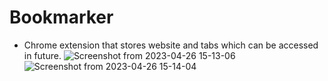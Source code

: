 # Bookmarker
- Chrome extension that stores website and tabs which can be accessed in future.
![Screenshot from 2023-04-26 15-13-06](https://user-images.githubusercontent.com/95877070/234545234-431aef9b-3a73-4e16-9f3c-df98f47749d2.png)
![Screenshot from 2023-04-26 15-14-04](https://user-images.githubusercontent.com/95877070/234545276-5448ec30-e6d3-4867-8ffc-4f03d38703d0.png)
